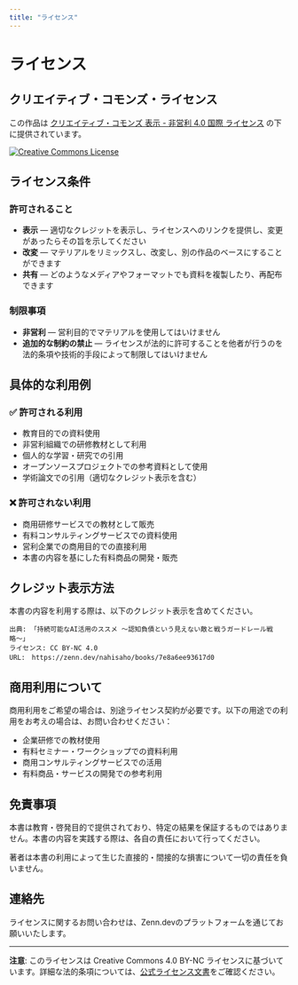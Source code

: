 ```yaml
---
title: "ライセンス"
---
```


# ライセンス

## クリエイティブ・コモンズ・ライセンス

この作品は [クリエイティブ・コモンズ 表示 - 非営利 4.0 国際 ライセンス](https://creativecommons.org/licenses/by-nc/4.0/deed.ja) の下に提供されています。

[![Creative Commons License](https://i.creativecommons.org/l/by-nc/4.0/88x31.png)](https://creativecommons.org/licenses/by-nc/4.0/deed.ja)

## ライセンス条件

### 許可されること
- **表示** — 適切なクレジットを表示し、ライセンスへのリンクを提供し、変更があったらその旨を示してください
- **改変** — マテリアルをリミックスし、改変し、別の作品のベースにすることができます
- **共有** — どのようなメディアやフォーマットでも資料を複製したり、再配布できます

### 制限事項
- **非営利** — 営利目的でマテリアルを使用してはいけません
- **追加的な制約の禁止** — ライセンスが法的に許可することを他者が行うのを法的条項や技術的手段によって制限してはいけません

## 具体的な利用例

### ✅ 許可される利用
- 教育目的での資料使用
- 非営利組織での研修教材として利用
- 個人的な学習・研究での引用
- オープンソースプロジェクトでの参考資料として使用
- 学術論文での引用（適切なクレジット表示を含む）

### ❌ 許可されない利用
- 商用研修サービスでの教材として販売
- 有料コンサルティングサービスでの資料使用
- 営利企業での商用目的での直接利用
- 本書の内容を基にした有料商品の開発・販売

## クレジット表示方法

本書の内容を利用する際は、以下のクレジット表示を含めてください。

```
出典: 「持続可能なAI活用のススメ 〜認知負債という見えない敵と戦うガードレール戦略〜」
ライセンス: CC BY-NC 4.0
URL:　https://zenn.dev/nahisaho/books/7e8a6ee93617d0
```

## 商用利用について

商用利用をご希望の場合は、別途ライセンス契約が必要です。以下の用途での利用をお考えの場合は、お問い合わせください：

- 企業研修での教材使用
- 有料セミナー・ワークショップでの資料利用
- 商用コンサルティングサービスでの活用
- 有料商品・サービスの開発での参考利用

## 免責事項

本書は教育・啓発目的で提供されており、特定の結果を保証するものではありません。本書の内容を実践する際は、各自の責任において行ってください。

著者は本書の利用によって生じた直接的・間接的な損害について一切の責任を負いません。

## 連絡先

ライセンスに関するお問い合わせは、Zenn.devのプラットフォームを通じてお願いいたします。

---

**注意**: このライセンスは Creative Commons 4.0 BY-NC ライセンスに基づいています。詳細な法的条項については、[公式ライセンス文書](https://creativecommons.org/licenses/by-nc/4.0/legalcode.ja)をご確認ください。